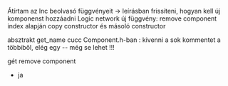 Átírtam az lnc beolvasó függvényeit -> leírásban frissíteni, hogyan kell új komponenst hozzáadni
Logic network új függvény: remove component index alapján
copy constructor és másoló constructor

absztrakt get_name cucc Component.h-ban : kivenni a sok kommentet a többiből, elég egy
 -- még se lehet !!!

 gét remove component 
 - ja
